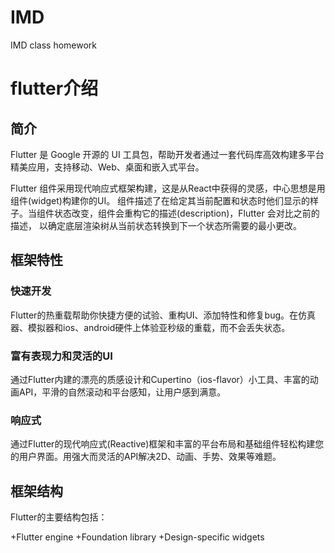 # IMD
IMD class homework
# flutter介绍 #

## 简介 ##
Flutter 是 Google 开源的 UI 工具包，帮助开发者通过一套代码库高效构建多平台精美应用，支持移动、Web、桌面和嵌入式平台。

Flutter 组件采用现代响应式框架构建，这是从React中获得的灵感，中心思想是用组件(widget)构建你的UI。 组件描述了在给定其当前配置和状态时他们显示的样子。当组件状态改变，组件会重构它的描述(description)，Flutter 会对比之前的描述， 以确定底层渲染树从当前状态转换到下一个状态所需要的最小更改。

## 框架特性 ##

### 快速开发 ###

Flutter的热重载帮助你快捷方便的试验、重构UI、添加特性和修复bug。在仿真器、模拟器和ios、android硬件上体验亚秒级的重载，而不会丢失状态。

### 富有表现力和灵活的UI ###

通过Flutter内建的漂亮的质感设计和Cupertino（ios-flavor）小工具、丰富的动画API，平滑的自然滚动和平台感知，让用户感到满意。

### 响应式 ###

通过Flutter的现代响应式(Reactive)框架和丰富的平台布局和基础组件轻松构建您的用户界面。用强大而灵活的API解决2D、动画、手势、效果等难题。

## 框架结构 ##

Flutter的主要结构包括：

+Flutter engine
+Foundation library
+Design-specific widgets



